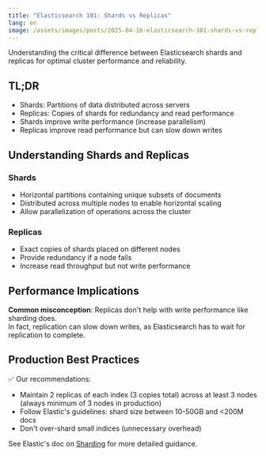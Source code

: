 ```yaml
---
title: "Elasticsearch 101: Shards vs Replicas"
lang: en
image: /assets/images/posts/2025-04-16-elasticsearch-101-shards-vs-replicas/shard_replica.png
---
```


Understanding the critical difference between Elasticsearch shards and replicas for optimal cluster performance and reliability.

## TL;DR

* Shards: Partitions of data distributed across servers
* Replicas: Copies of shards for redundancy and read performance
* Shards improve write performance (increase parallelism)
* Replicas improve read performance but can slow down writes

## Understanding Shards and Replicas

### Shards
- Horizontal partitions containing unique subsets of documents
- Distributed across multiple nodes to enable horizontal scaling
- Allow parallelization of operations across the cluster

### Replicas
- Exact copies of shards placed on different nodes
- Provide redundancy if a node fails
- Increase read throughput but not write performance

## Performance Implications

**Common misconception**: Replicas don't help with write performance like sharding does.   
In fact, replication can slow down writes, as Elasticsearch has to wait for replication to complete.

## Production Best Practices

✅ Our recommendations:
- Maintain 2 replicas of each index (3 copies total) across at least 3 nodes (always minimum of 3 nodes in production)
- Follow Elastic's guidelines: shard size between 10-50GB and <200M docs
- Don't over-shard small indices (unnecessary overhead)

See Elastic's doc on [Sharding](https://www.elastic.co/docs/deploy-manage/production-guidance/optimize-performance/size-shards#general-sizing-guidelines) for more detailed guidance.